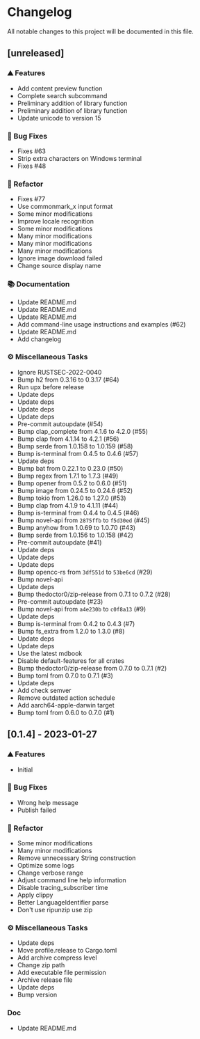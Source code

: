 # Changelog

All notable changes to this project will be documented in this file.

## [unreleased]

### <!-- 0 -->⛰️ Features

- Add content preview function
- Complete search subcommand
- Preliminary addition of library function
- Preliminary addition of library function
- Update unicode to version 15

### <!-- 1 -->🐛 Bug Fixes

- Fixes #63
- Strip extra characters on Windows terminal
- Fixes #48

### <!-- 2 -->🚜 Refactor

- Fixes #77
- Use commonmark_x input format
- Some minor modifications
- Improve locale recognition
- Some minor modifications
- Many minor modifications
- Many minor modifications
- Many minor modifications
- Ignore image download failed
- Change source display name

### <!-- 3 -->📚 Documentation

- Update README.md
- Update README.md
- Update README.md
- Add command-line usage instructions and examples (#62)
- Update README.md
- Add changelog

### <!-- 7 -->⚙️ Miscellaneous Tasks

- Ignore RUSTSEC-2022-0040
- Bump h2 from 0.3.16 to 0.3.17 (#64)
- Run upx before release
- Update deps
- Update deps
- Update deps
- Update deps
- Pre-commit autoupdate (#54)
- Bump clap_complete from 4.1.6 to 4.2.0 (#55)
- Bump clap from 4.1.14 to 4.2.1 (#56)
- Bump serde from 1.0.158 to 1.0.159 (#58)
- Bump is-terminal from 0.4.5 to 0.4.6 (#57)
- Update deps
- Bump bat from 0.22.1 to 0.23.0 (#50)
- Bump regex from 1.7.1 to 1.7.3 (#49)
- Bump opener from 0.5.2 to 0.6.0 (#51)
- Bump image from 0.24.5 to 0.24.6 (#52)
- Bump tokio from 1.26.0 to 1.27.0 (#53)
- Bump clap from 4.1.9 to 4.1.11 (#44)
- Bump is-terminal from 0.4.4 to 0.4.5 (#46)
- Bump novel-api from `2875ffb` to `f5d30ed` (#45)
- Bump anyhow from 1.0.69 to 1.0.70 (#43)
- Bump serde from 1.0.156 to 1.0.158 (#42)
- Pre-commit autoupdate (#41)
- Update deps
- Update deps
- Update deps
- Bump opencc-rs from `3df551d` to `53be6cd` (#29)
- Bump novel-api
- Update deps
- Bump thedoctor0/zip-release from 0.7.1 to 0.7.2 (#28)
- Pre-commit autoupdate (#23)
- Bump novel-api from `a4e230b` to `c0f8a13` (#9)
- Update deps
- Bump is-terminal from 0.4.2 to 0.4.3 (#7)
- Bump fs_extra from 1.2.0 to 1.3.0 (#8)
- Update deps
- Update deps
- Use the latest mdbook
- Disable default-features for all crates
- Bump thedoctor0/zip-release from 0.7.0 to 0.7.1 (#2)
- Bump toml from 0.7.0 to 0.7.1 (#3)
- Update deps
- Add check semver
- Remove outdated action schedule
- Add aarch64-apple-darwin target
- Bump toml from 0.6.0 to 0.7.0 (#1)

## [0.1.4] - 2023-01-27

### <!-- 0 -->⛰️ Features

- Initial

### <!-- 1 -->🐛 Bug Fixes

- Wrong help message
- Publish failed

### <!-- 2 -->🚜 Refactor

- Some minor modifications
- Many minor modifications
- Remove unnecessary String construction
- Optimize some logs
- Change verbose range
- Adjust command line help information
- Disable tracing_subscriber time
- Apply clippy
- Better LanguageIdentifier parse
- Don't use ripunzip use zip

### <!-- 7 -->⚙️ Miscellaneous Tasks

- Update deps
- Move profile.release to Cargo.toml
- Add archive compress level
- Change zip path
- Add executable file permission
- Archive release file
- Update deps
- Bump version

### Doc

- Update README.md
